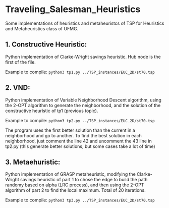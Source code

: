 # Traveling_Salesman_Heuristics

Some implementations of heuristics and metaheuristcs of TSP for Heuristics and Metaheuristics class of UFMG.

## 1. Constructive Heuristic: 

Python implementation of Clarke-Wright savings heuristic. Hub node is the first of the file.

Example to compile: `python3 tp1.py ../TSP_instances/EUC_2D/st70.tsp`

## 2. VND: 

Python implementation of Variable Neighborhood Descent algorithm, using the 2-OPT algorithm to generate the neighborhood, and the solution of the constructive heurístic of tp1 (previous topic).

Example to compile: `python3 tp2.py ../TSP_instances/EUC_2D/st70.tsp`

The program uses the first better solution than the current in a neighborhood and go to another. To find the best solution in each neighborhood, just comment the line 42 and uncomment the 43 line in tp2.py (this generate better solutions, but some cases take a lot of time)

## 3. Metaehuristic:

Python implementation of GRASP metaheuristic, modifying the Clarke-Wright savings heuristic of part 1 to chose the edge to build the path randomy based on alpha (LRC process), and then using the 2-OPT algorithm of part 2 to find the local maximum. Total of 20 iterations.

Example to compile: `python3 tp3.py ../TSP_instances/EUC_2D/st70.tsp`

